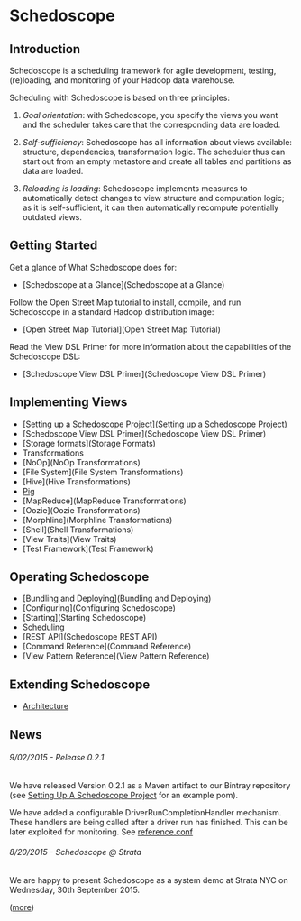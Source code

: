 # Schedoscope

## Introduction

Schedoscope is a scheduling framework for agile development, testing, (re)loading, and monitoring of your Hadoop data warehouse.

Scheduling with Schedoscope is based on three principles:

1. _Goal orientation_: with Schedoscope, you specify the views you want and the scheduler takes care that the corresponding data are loaded.

2. _Self-sufficiency_: Schedoscope has all information about views available: structure, dependencies, transformation logic. The scheduler thus can start out from an empty metastore and create all tables and partitions as data are loaded.

3. _Reloading is loading_: Schedoscope implements measures to automatically detect changes to view structure and computation logic; as it is self-sufficient, it can then automatically recompute potentially outdated views.

## Getting Started

Get a glance of What Schedoscope does for:

- [Schedoscope at a Glance](Schedoscope at a Glance)

Follow the Open Street Map tutorial to install, compile, and run Schedoscope in a standard Hadoop distribution image:

- [Open Street Map Tutorial](Open Street Map Tutorial)

Read the View DSL Primer for more information about the capabilities of the Schedoscope DSL:

- [Schedoscope View DSL Primer](Schedoscope View DSL Primer)

## Implementing Views
- [Setting up a Schedoscope Project](Setting up a Schedoscope Project)
- [Schedoscope View DSL Primer](Schedoscope View DSL Primer)
- [Storage formats](Storage Formats)
- Transformations
 - [NoOp](NoOp Transformations)
 - [File System](File System Transformations)
 - [Hive](Hive Transformations)
 - [Pig](Pig-Transformations)
 - [MapReduce](MapReduce Transformations)
 - [Oozie](Oozie Transformations)
 - [Morphline](Morphline Transformations)
 - [Shell](Shell Transformations)
- [View Traits](View Traits)
- [Test Framework](Test Framework)

## Operating Schedoscope
- [Bundling and Deploying](Bundling and Deploying)
- [Configuring](Configuring Schedoscope)
- [Starting](Starting Schedoscope)
- [Scheduling](Scheduling)
- [REST API](Schedoscope REST API)
- [Command Reference](Command Reference)
- [View Pattern Reference](View Pattern Reference)

## Extending Schedoscope
- [Architecture](Architecture)

## News

###### 9/02/2015 - Release 0.2.1

We have released Version 0.2.1 as a Maven artifact to our Bintray repository (see [Setting Up A Schedoscope Project](https://github.com/ottogroup/schedoscope/wiki/Setting-up-a-Schedoscope-Project) for an example pom).

We have added a configurable DriverRunCompletionHandler mechanism. These handlers are being called after a driver run has finished. This can be later exploited for monitoring. See [reference.conf](https://github.com/ottogroup/schedoscope/wiki/Configuring-Schedoscope) 

###### 8/20/2015 - Schedoscope @ Strata

We are happy to present Schedoscope as a system demo at Strata NYC on Wednesday, 30th September 2015.
 
([more](News))
